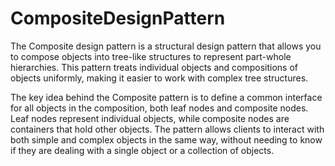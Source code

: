 # CompositeDesignPattern

The Composite design pattern is a structural design pattern that allows you to compose objects into tree-like structures to represent part-whole hierarchies. This pattern treats individual objects and compositions of objects uniformly, making it easier to work with complex tree structures.

The key idea behind the Composite pattern is to define a common interface for all objects in the composition, both leaf nodes and composite nodes. Leaf nodes represent individual objects, while composite nodes are containers that hold other objects. The pattern allows clients to interact with both simple and complex objects in the same way, without needing to know if they are dealing with a single object or a collection of objects.
